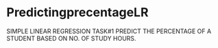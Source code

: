 # PredictingprecentageLR
SIMPLE LINEAR REGRESSION
TASK#1 PREDICT THE PERCENTAGE OF A STUDENT BASED ON NO. OF STUDY HOURS.
